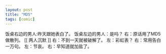 ```yaml
---
layout: post
title: "MD5"
tags: [comic]
---
```

饭桌右边的男人:昨天跟她表白了。
饭桌左边的男人：是吗？ 
右：原话用了MD5做散列。
[[ 两人沉默 ]]
右：不到一天就被破解了。
左：彩虹表？
右：常用告白一万句。
左：节哀。
右：早知道就加盐了。

